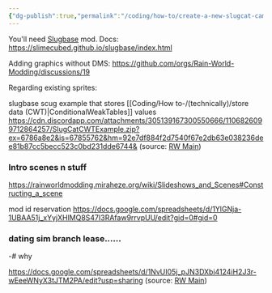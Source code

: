 ```yaml
---
{"dg-publish":true,"permalink":"/coding/how-to/create-a-new-slugcat-campaign/"}
---
```


You'll need [Slugbase](https://steamcommunity.com/sharedfiles/filedetails/?id=2933196558) mod.
Docs: https://slimecubed.github.io/slugbase/index.html

Adding graphics without DMS: https://github.com/orgs/Rain-World-Modding/discussions/19

Regarding existing sprites:


slugbase scug example that stores [[Coding/How to-/(technically)/store data (CWT)\|ConditionalWeakTables]] values
https://cdn.discordapp.com/attachments/305139167300550666/1106826099712864257/SlugCatCWTExample.zip?ex=6786a8e2&is=67855762&hm=92e7df884f2d7540f67e2db63e038236dee81b87cc5becc523c0bd231dde6744&
(source: [RW Main](https://discord.com/channels/291184728944410624/305139167300550666/1106826099960320104))

### Intro scenes n stuff

https://rainworldmodding.miraheze.org/wiki/Slideshows_and_Scenes#Constructing_a_scene

mod id reservation
https://docs.google.com/spreadsheets/d/1YlGNja-1UBAA51j_xYyjXHlMQ8S47I3RAfaw9rrvpUU/edit?gid=0#gid=0


### dating sim branch lease...... 
-# why

https://docs.google.com/spreadsheets/d/1NvUI05j_pJN3DXbi4124iH2J3r-wEeeWNyX3tJTM2PA/edit?usp=sharing
(source: [RW Main](https://discord.com/channels/291184728944410624/838185248981385256/1192167586796941312))